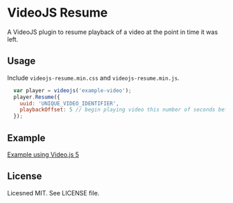 # VideoJS Resume

A VideoJS plugin to resume playback of a video at the point in time it was left.

## Usage

Include `videojs-resume.min.css` and `videojs-resume.min.js`.

```js
  var player = videojs('example-video');
  player.Resume({
    uuid: 'UNIQUE_VIDEO_IDENTIFIER',
    playbackOffset: 5 // begin playing video this number of seconds before it otherwise would.
  });
```

## Example

[Example using Video.js 5](https://s3.amazonaws.com/sprice-testing/videojs-resume.html)

## License

Licesned MIT. See LICENSE file.
